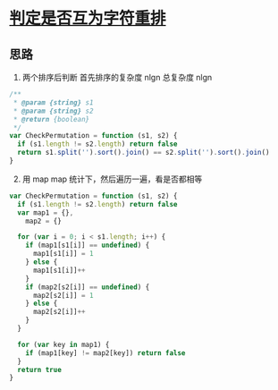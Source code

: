 # [判定是否互为字符重排](https://leetcode-cn.com/problems/check-permutation-lcci/)

## 思路

1. 两个排序后判断
   首先排序的复杂度 nlgn
   总复杂度 nlgn

```js
/**
 * @param {string} s1
 * @param {string} s2
 * @return {boolean}
 */
var CheckPermutation = function (s1, s2) {
  if (s1.length != s2.length) return false
  return s1.split('').sort().join() == s2.split('').sort().join()
}
```

2. 用 map
   map 统计下，然后遍历一遍，看是否都相等

```js
var CheckPermutation = function (s1, s2) {
  if (s1.length != s2.length) return false
  var map1 = {},
    map2 = {}

  for (var i = 0; i < s1.length; i++) {
    if (map1[s1[i]] == undefined) {
      map1[s1[i]] = 1
    } else {
      map1[s1[i]]++
    }
    if (map2[s2[i]] == undefined) {
      map2[s2[i]] = 1
    } else {
      map2[s2[i]]++
    }
  }

  for (var key in map1) {
    if (map1[key] != map2[key]) return false
  }
  return true
}
```
